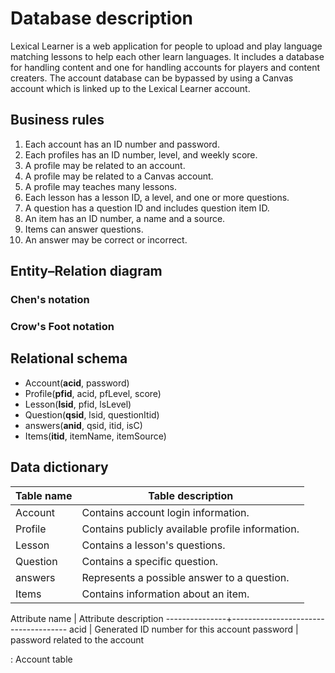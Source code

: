 # Database description

Lexical Learner
is a web application for people to upload and play language matching lessons to help each other learn languages.  It
includes a database for handling content and one for handling accounts for players and content creaters.
The account database can be bypassed by using a Canvas account which is linked up to the Lexical Learner account.

## Business rules

1. Each account has an ID number and password.
1. Each profiles has an ID number, level, and weekly score.
1. A profile may be related to an account.
1. A profile may be related to a Canvas account.
1. A profile may teaches many lessons.
1. Each lesson has a lesson ID, a level, and one or more questions.
1. A question has a question ID and includes question item ID.
1. An item has an ID number, a name and a source.
1. Items can answer questions.
1. An answer may be correct or incorrect.

## Entity&ndash;Relation diagram

### Chen's notation

### Crow's Foot notation

## Relational schema

- Account(__acid__, password)
- Profile(__pfid__, acid, pfLevel, score)
- Lesson(__lsid__, pfid, lsLevel)
- Question(__qsid__, lsid, questionItid)
- answers(__anid__, qsid, itid, isC)
- Items(__itid__, itemName, itemSource)

## Data dictionary

Table name | Table description
-----------|------------------------------------
Account    | Contains account login information.
Profile    | Contains publicly available profile information.
Lesson     | Contains a lesson's questions.
Question   | Contains a specific question.
answers    | Represents a possible answer to a question.
Items      | Contains information about an item.

Attribute name | Attribute description
---------------+-------------------------------------
acid           | Generated ID number for this account
password       | password related to the account

: Account table

